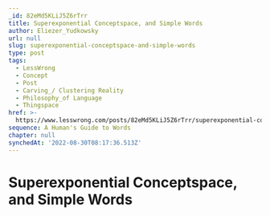 ```yaml
---
_id: 82eMd5KLiJ5Z6rTrr
title: Superexponential Conceptspace, and Simple Words
author: Eliezer_Yudkowsky
url: null
slug: superexponential-conceptspace-and-simple-words
type: post
tags:
  - LessWrong
  - Concept
  - Post
  - Carving_/ Clustering Reality
  - Philosophy_of Language
  - Thingspace
href: >-
  https://www.lesswrong.com/posts/82eMd5KLiJ5Z6rTrr/superexponential-conceptspace-and-simple-words
sequence: A Human's Guide to Words
chapter: null
synchedAt: '2022-08-30T08:17:36.513Z'
---
```

# Superexponential Conceptspace, and Simple Words

